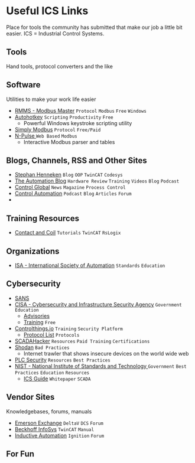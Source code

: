 # Useful ICS Links
Place for tools the community has submitted that make our job a little bit easier. ICS = Industrial Control Systems.

## Tools
Hand tools, protocol converters and the like


## Software
Utilities to make your work life easier

* [RMMS - Modbus Master](http://www.en.radzio.dxp.pl/modbus-master-simulator/) `Protocol` `Modbus` `Free` `Windows`
* [Autohotkey](https://www.autohotkey.com/) `Scripting` `Productivity` `Free`
    * Powerful Windows keystroke scripting utility
* [Simply Modbus](http://www.simplymodbus.ca/download.htm) `Protocol` `Free/Paid`
* [N-Pulse ](https://npulse.net/en/online-modbus) `Web Based` `Modbus` 
    * Interactive Modbus parser and tables

## Blogs, Channels, RSS and Other Sites
* [Stephan Henneken](https://stefanhenneken.net/) `Blog` `OOP` `TwinCAT` `Codesys`
* [The Automation Blog](https://theautomationblog.com/) `Hardware Review` `Training` `Videos` `Blog` `Podcast`
* [Control Global](https://www.controlglobal.com/) `News` `Magazine` `Process Control`
* [Control Automation](https://control.com) `Podcast` `Blog` `Articles` `Forum`
* <img src="https://rss.com/blog/wp-content/uploads/2019/10/social_style_3_rss-512-1.png" width="12" height="12">


## Training Resources
* [Contact and Coil](https://www.contactandcoil.com/) `Tutorials` `TwinCAT` `RsLogix`

## Organizations
* [ISA - International Society of Automation](https://www.isa.org) `Standards` `Education`

## Cybersecurity
* [SANS](https://www.sans.org/industrial-control-systems-security/)
* [CISA - Cybersecurity and Infrastructure Security Agency](https://www.cisa.gov/) `Government` `Education`
    * [Advisories](https://www.cisa.gov/uscert/ics)
    * [Training](https://niccs.cisa.gov/training) `Free`
* [Controlthings.io](https://www.controlthings.io) `Training` `Security Platform`
    * [Protocol List](https://docs.google.com/spreadsheets/d/1G3WStQJpTKe6DfQlq7knpZSK8AcxG4eQDj1HLk8LZq0/edit#gid=0) `Protocols`
* [SCADAHacker](https://scadahacker.com/) `Resources` `Paid Training` `Certifications`
* [Shodan](https://www.shodan.io/) `Bad Practices`
    * Internet trawler that shows insecure devices on the world wide web
* [PLC Security](https://plc-security.com/) `Resources` `Best Practices`
* [NIST - National Institute of Standards and Technology ](https://www.nist.gov/) `Government` `Best Practices` `Education` `Resources`
    * [ICS Guide](https://www.nist.gov/publications/guide-industrial-control-systems-ics-security) `Whitepaper` `SCADA`

## Vendor Sites
Knowledgebases, forums, manuals

* [Emerson Exchange](https://emersonexchange365.com/) `DeltaV` `DCS` `Forum`
* [Beckhoff InfoSys](https://infosys.beckhoff.com/) `TwinCAT` `Manual`
* [Inductive Automation](https://forum.inductiveautomation.com/) `Ignition` `Forum`

## For Fun
